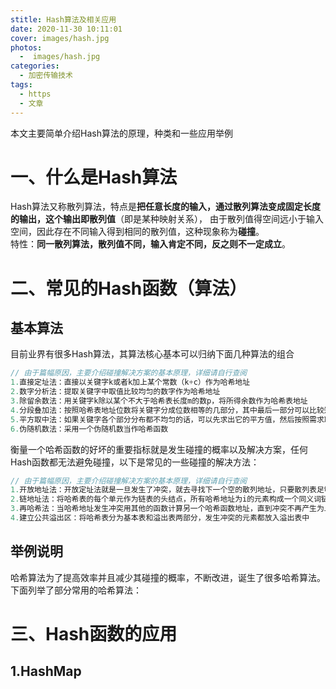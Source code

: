 ```yaml
---
stitle: Hash算法及相关应用
date: 2020-11-30 10:11:01
cover: images/hash.jpg
photos: 
  -  images/hash.jpg
categories: 
  - 加密传输技术 
tags: 
  - https
  - 文章
---
```

本文主要简单介绍Hash算法的原理，种类和一些应用举例
<!--more -->

# **一、什么是Hash算法**
Hash算法又称散列算法，特点是**把任意长度的输入，通过散列算法变成固定长度的输出，这个输出即散列值**（即是某种映射关系），
由于散列值得空间远小于输入空间，因此存在不同输入得到相同的散列值，这种现象称为**碰撞**。  
特性：**同一散列算法，散列值不同，输入肯定不同，反之则不一定成立**。

# **二、常见的Hash函数（算法）**
## **基本算法**

目前业界有很多Hash算法，其算法核心基本可以归纳下面几种算法的组合

```java
// 由于篇幅原因，主要介绍碰撞解决方案的基本原理，详细请自行查阅
1.直接定址法：直接以关键字k或者k加上某个常数（k+c）作为哈希地址
2.数字分析法：提取关键字中取值比较均匀的数字作为哈希地址
3.除留余数法：用关键字k除以某个不大于哈希表长度m的数p，将所得余数作为哈希表地址
4.分段叠加法：按照哈希表地址位数将关键字分成位数相等的几部分，其中最后一部分可以比较短。然后将这几部分相加，舍弃最高进位后的结果就是该关键字的哈希地址
5.平方取中法：如果关键字各个部分分布都不均匀的话，可以先求出它的平方值，然后按照需求取中间的几位作为哈希地址
6.伪随机数法：采用一个伪随机数当作哈希函数
```

衡量一个哈希函数的好坏的重要指标就是发生碰撞的概率以及解决方案，任何Hash函数都无法避免碰撞，以下是常见的一些碰撞的解决方法：

```java
// 由于篇幅原因，主要介绍碰撞解决方案的基本原理，详细请自行查阅
1.开放地址法：开放定址法就是一旦发生了冲突，就去寻找下一个空的散列地址，只要散列表足够大，空的散列地址总能找到，并将记录存入
2.链地址法：将哈希表的每个单元作为链表的头结点，所有哈希地址为i的元素构成一个同义词链表。即发生冲突时就把该关键字链在以该单元为头结点的链表的尾部
3.再哈希法：当哈希地址发生冲突用其他的函数计算另一个哈希函数地址，直到冲突不再产生为止
4.建立公共溢出区：将哈希表分为基本表和溢出表两部分，发生冲突的元素都放入溢出表中
```

## **举例说明**

哈希算法为了提高效率并且减少其碰撞的概率，不断改进，诞生了很多哈希算法。下面列举了部分常用的哈希算法：

# 三、**Hash函数的应用**

## **1.HashMap**